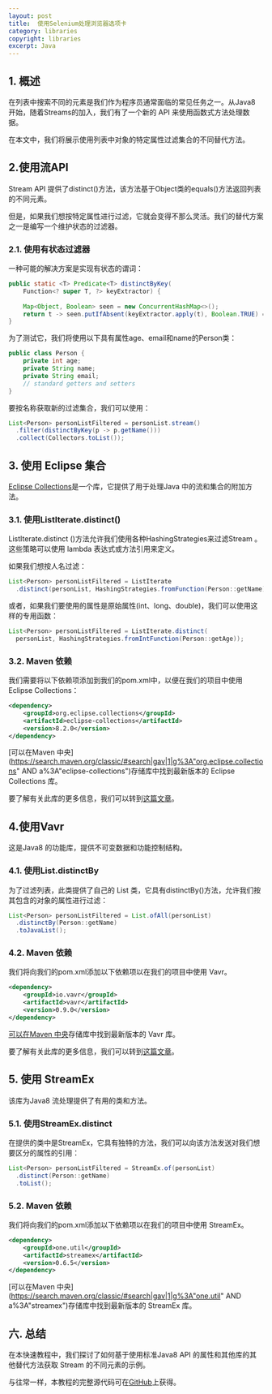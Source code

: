 ```yaml
---
layout: post
title:  使用Selenium处理浏览器选项卡
category: libraries
copyright: libraries
excerpt: Java
---
```


## 1. 概述

在列表中搜索不同的元素是我们作为程序员通常面临的常见任务之一。从Java8 开始，随着Streams的加入，我们有了一个新的 API 来使用函数式方法处理数据。

在本文中，我们将展示使用列表中对象的特定属性过滤集合的不同替代方法。

## 2.使用流API

Stream API 提供了distinct()方法，该方法基于Object类的equals()方法返回列表的不同元素。

但是，如果我们想按特定属性进行过滤，它就会变得不那么灵活。我们的替代方案之一是编写一个维护状态的过滤器。

### 2.1. 使用有状态过滤器

一种可能的解决方案是实现有状态的谓词：

```java
public static <T> Predicate<T> distinctByKey(
    Function<? super T, ?> keyExtractor) {
  
    Map<Object, Boolean> seen = new ConcurrentHashMap<>(); 
    return t -> seen.putIfAbsent(keyExtractor.apply(t), Boolean.TRUE) == null; 
}
```

为了测试它，我们将使用以下具有属性age、email和name的Person类：

```java
public class Person { 
    private int age; 
    private String name; 
    private String email; 
    // standard getters and setters 
}
```

要按名称获取新的过滤集合，我们可以使用：

```java
List<Person> personListFiltered = personList.stream() 
  .filter(distinctByKey(p -> p.getName())) 
  .collect(Collectors.toList());
```

## 3. 使用 Eclipse 集合

[Eclipse Collections](https://www.eclipse.org/collections/)是一个库，它提供了用于处理Java 中的流和集合的附加方法。

### 3.1. 使用ListIterate.distinct()

ListIterate.distinct ()方法允许我们使用各种HashingStrategies来过滤Stream 。这些策略可以使用 lambda 表达式或方法引用来定义。

如果我们想按人名过滤：

```java
List<Person> personListFiltered = ListIterate
  .distinct(personList, HashingStrategies.fromFunction(Person::getName));
```

或者，如果我们要使用的属性是原始属性(int、long、double)，我们可以使用这样的专用函数：

```java
List<Person> personListFiltered = ListIterate.distinct(
  personList, HashingStrategies.fromIntFunction(Person::getAge));
```

### 3.2. Maven 依赖

我们需要将以下依赖项添加到我们的pom.xml中，以便在我们的项目中使用 Eclipse Collections：

```xml
<dependency> 
    <groupId>org.eclipse.collections</groupId> 
    <artifactId>eclipse-collections</artifactId> 
    <version>8.2.0</version> 
</dependency>
```

[可以在Maven 中央](https://search.maven.org/classic/#search|gav|1|g%3A"org.eclipse.collections" AND a%3A"eclipse-collections")存储库中找到最新版本的 Eclipse Collections 库。

要了解有关此库的更多信息，我们可以转到[这篇文章](https://www.baeldung.com/eclipse-collections)。

## 4.使用Vavr

这是Java8 的功能库，提供不可变数据和功能控制结构。

### 4.1. 使用List.distinctBy

为了过滤列表，此类提供了自己的 List 类，它具有distinctBy()方法，允许我们按其包含的对象的属性进行过滤：

```java
List<Person> personListFiltered = List.ofAll(personList)
  .distinctBy(Person::getName)
  .toJavaList();
```

### 4.2. Maven 依赖

我们将向我们的pom.xml添加以下依赖项以在我们的项目中使用 Vavr。

```xml
<dependency> 
    <groupId>io.vavr</groupId> 
    <artifactId>vavr</artifactId> 
    <version>0.9.0</version>  
</dependency>
```

[可以在Maven 中央](https://search.maven.org/classic/#search|ga|1|a%3A"vavr")存储库中找到最新版本的 Vavr 库。

要了解有关此库的更多信息，我们可以转到[这篇文章](https://www.baeldung.com/vavr)。

## 5. 使用 StreamEx

该库为Java8 流处理提供了有用的类和方法。

### 5.1. 使用StreamEx.distinct

在提供的类中是StreamEx，它具有独特的方法，我们可以向该方法发送对我们想要区分的属性的引用：

```java
List<Person> personListFiltered = StreamEx.of(personList)
  .distinct(Person::getName)
  .toList();
```

### 5.2. Maven 依赖

我们将向我们的pom.xml添加以下依赖项以在我们的项目中使用 StreamEx。

```xml
<dependency> 
    <groupId>one.util</groupId> 
    <artifactId>streamex</artifactId> 
    <version>0.6.5</version> 
</dependency>
```

[可以在Maven 中央](https://search.maven.org/classic/#search|gav|1|g%3A"one.util" AND a%3A"streamex")存储库中找到最新版本的 StreamEx 库。

## 六. 总结

在本快速教程中，我们探讨了如何基于使用标准Java8 API 的属性和其他库的其他替代方法获取 Stream 的不同元素的示例。

与往常一样，本教程的完整源代码可在[GitHub](https://github.com/tu-yucheng/taketoday-tutorial4j/tree/master/opensource-libraries/libraries-4)上获得。